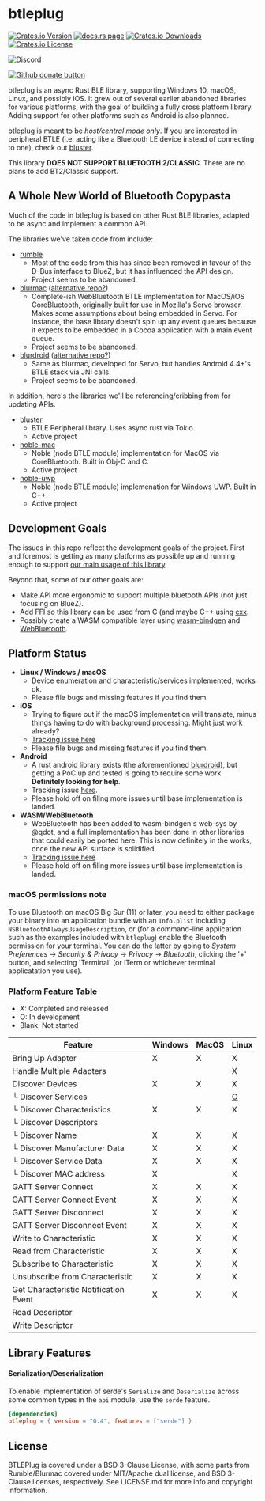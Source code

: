 # btleplug

[![Crates.io Version](https://img.shields.io/crates/v/btleplug)](https://crates.io/crates/btleplug)
[![docs.rs page](https://docs.rs/btleplug/badge.svg)](https://docs.rs/btleplug)
[![Crates.io Downloads](https://img.shields.io/crates/d/btleplug)](https://crates.io/crates/btleplug)
[![Crates.io License](https://img.shields.io/crates/l/btleplug)](https://crates.io/crates/btleplug)

[![Discord](https://img.shields.io/discord/738080600032018443.svg?logo=discord)](https://discord.gg/QGhMFzR)

[![Github donate button](https://img.shields.io/badge/github-donate-ff69b4.svg)](https://www.github.com/sponsors/qdot)

btleplug is an async Rust BLE library, supporting Windows 10, macOS, Linux, and
possibly iOS. It grew out of several earlier abandoned libraries for various
platforms, with the goal of building a fully cross platform library. Adding
support for other platforms such as Android is also planned.

btleplug is meant to be _host/central mode only_. If you are
interested in peripheral BTLE (i.e. acting like a Bluetooth LE device
instead of connecting to one), check out
[bluster](https://github.com/dfrankland/bluster/tree/master/src).

This library **DOES NOT SUPPORT BLUETOOTH 2/CLASSIC**. There are no
plans to add BT2/Classic support.

## A Whole New World of Bluetooth Copypasta

Much of the code in btleplug is based on other Rust BLE libraries, adapted to
be async and implement a common API.

The libraries we've taken code from include:

- [rumble](https://github.com/mwylde/rumble)
  - Most of the code from this has since been removed in favour of the D-Bus
    interface to BlueZ, but it has influenced the API design.
  - Project seems to be abandoned.
- [blurmac](https://github.com/servo/devices) ([alternative repo?](https://github.com/akosthekiss/blurmac))
  - Complete-ish WebBluetooth BTLE implementation for MacOS/iOS
    CoreBluetooth, originally built for use in Mozilla's Servo
    browser. Makes some assumptions about being embedded in Servo. For
    instance, the base library doesn't spin up any event queues
    because it expects to be embedded in a Cocoa application with a
    main event queue.
  - Project seems to be abandoned.
- [blurdroid](https://github.com/servo/devices) ([alternative repo?](https://github.com/akosthekiss/blurdroid))
  - Same as blurmac, developed for Servo, but handles Android 4.4+'s
    BTLE stack via JNI calls.
  - Project seems to be abandoned.

In addition, here's the libraries we'll be referencing/cribbing from
for updating APIs.

- [bluster](https://github.com/dfrankland/bluster/tree/master/src)
  - BTLE Peripheral library. Uses async rust via Tokio.
  - Active project
- [noble-mac](https://github.com/timeular/noble-mac)
  - Noble (node BTLE module) implementation for MacOS via
    CoreBluetooth. Built in Obj-C and C.
  - Active project
- [noble-uwp](https://github.com/jasongin/noble-uwp)
  - Noble (node BTLE module) implemenation for Windows UWP. Built in
    C++.
  - Active project

## Development Goals

The issues in this repo reflect the development goals of the project.
First and foremost is getting as many platforms as possible up and
running enough to support [our main usage of this
library](https://github.com/buttplugio/buttplug-rs).

Beyond that, some of our other goals are:

- Make API more ergonomic to support multiple bluetooth APIs (not just
  focusing on BlueZ).
- Add FFI so this library can be used from C (and maybe C++ using
  [cxx](https://github.com/dtolnay/cxx).
- Possibly create a WASM compatible layer using
  [wasm-bindgen](https://github.com/rustwasm/wasm-bindgen) and
  [WebBluetooth](https://webbluetoothcg.github.io/web-bluetooth/).

## Platform Status

- **Linux / Windows / macOS**
  - Device enumeration and characteristic/services implemented, works
    ok.
  - Please file bugs and missing features if you find them.
- **iOS**
  - Trying to figure out if the macOS implementation will translate,
    minus things having to do with background processing. Might just
    work already?
  - [Tracking issue here](https://github.com/deviceplug/btleplug/issues/12)
  - Please file bugs and missing features if you find them.
- **Android**
  - A rust android library exists (the aforementioned
    [blurdroid](https://github.com/servo/devices)), but getting a PoC
    up and tested is going to require some work. **Definitely looking
    for help**.
  - Tracking issue
    [here](https://github.com/deviceplug/btleplug/issues/8).
  - Please hold off on filing more issues until base implementation is
    landed.
- **WASM/WebBluetooth**
  - WebBluetooth has been added to wasm-bindgen's web-sys by @qdot, and a full
    implementation has been done in other libraries that could easily be ported
    here. This is now definitely in the works, once the new API surface is
    solidified.
  - [Tracking issue here](https://github.com/deviceplug/btleplug/issues/13)
  - Please hold off on filing more issues until base implementation is
    landed.

### macOS permissions note

To use Bluetooth on macOS Big Sur (11) or later, you need to either package your
binary into an application bundle with an `Info.plist` including
`NSBluetoothAlwaysUsageDescription`, or (for a command-line application such as
the examples included with `btleplug`) enable the Bluetooth permission for your
terminal. You can do the latter by going to _System Preferences_ → _Security &
Privacy_ → _Privacy_ → _Bluetooth_, clicking the '+' button, and selecting
'Terminal' (or iTerm or whichever terminal applicatation you use).

### Platform Feature Table

- X: Completed and released
- O: In development
- Blank: Not started

| Feature                               | Windows | MacOS | Linux                                                 |
| ------------------------------------- | ------- | ----- | ----------------------------------------------------- |
| Bring Up Adapter                      | X       | X     | X                                                     |
| Handle Multiple Adapters              |         |       | X                                                     |
| Discover Devices                      | X       | X     | X                                                     |
| └ Discover Services                   |         |       | [O](https://github.com/deviceplug/btleplug/issues/11) |
| └ Discover Characteristics            | X       | X     | X                                                     |
| └ Discover Descriptors                |         |       |                                                       |
| └ Discover Name                       | X       | X     | X                                                     |
| └ Discover Manufacturer Data          | X       | X     | X                                                     |
| └ Discover Service Data               | X       | X     | X                                                     |
| └ Discover MAC address                | X       |       | X                                                     |
| GATT Server Connect                   | X       | X     | X                                                     |
| GATT Server Connect Event             | X       | X     | X                                                     |
| GATT Server Disconnect                | X       | X     | X                                                     |
| GATT Server Disconnect Event          | X       | X     | X                                                     |
| Write to Characteristic               | X       | X     | X                                                     |
| Read from Characteristic              | X       | X     | X                                                     |
| Subscribe to Characteristic           | X       | X     | X                                                     |
| Unsubscribe from Characteristic       | X       | X     | X                                                     |
| Get Characteristic Notification Event | X       | X     | X                                                     |
| Read Descriptor                       |         |       |                                                       |
| Write Descriptor                      |         |       |                                                       |

## Library Features

#### Serialization/Deserialization

To enable implementation of serde's `Serialize` and `Deserialize` across some common types in the `api` module, use the `serde` feature.

```toml
[dependencies]
btleplug = { version = "0.4", features = ["serde"] }
```

## License

BTLEPlug is covered under a BSD 3-Clause License, with some parts from
Rumble/Blurmac covered under MIT/Apache dual license, and BSD 3-Clause
licenses, respectively. See LICENSE.md for more info and copyright
information.
